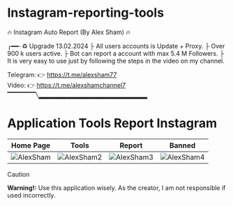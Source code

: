 # Instagram-reporting-tools
🔥 Instagram Auto Report (By Alex Sham) 🔥

╭━━╴♻️ Upgrade 13.02.2024
├ All users accounts is Update + Proxy.
├ Over 900 k users active.
├ Bot can report a account with max 5.4 M Followers.
├ It is very easy to use just by following the steps in the video on my channel.

Telegram: 👉 https://t.me/alexsham77 
<br>
Video: 👉 https://t.me/alexshamchannel7
▔▔▔▔▔▔╲▂▂▂▂▂▂▂▂▂▂▂▂▂▂▂▂▂▂▂▂▂▂▂
# Application Tools Report Instagram
| Home Page | Tools | Report | Banned |
| -------- | -------- | -------- | ------- |
| ![AlexSham](https://github.com/alexsham26/Instagram-reporting-tools/assets/159854180/c5dca98c-4a72-4ee4-92e7-2b98c015e6da)| ![AlexSham2](https://github.com/alexsham26/Instagram-reporting-tools/assets/159854180/95b12cd8-d0e7-4f58-8953-4e7ff83417c3)| ![AlexSham3](https://github.com/alexsham26/Instagram-reporting-tools/assets/159854180/6f8ddf39-6134-487c-a2a8-26a0636f279b)| ![AlexSham4](https://github.com/alexsham26/Instagram-reporting-tools/assets/159854180/a0cd5396-679f-42d9-9d28-fa96294c5a30)





> [!CAUTION]
> **Warning!:** Use this application wisely. As the creator, I am not responsible if used incorrectly.
